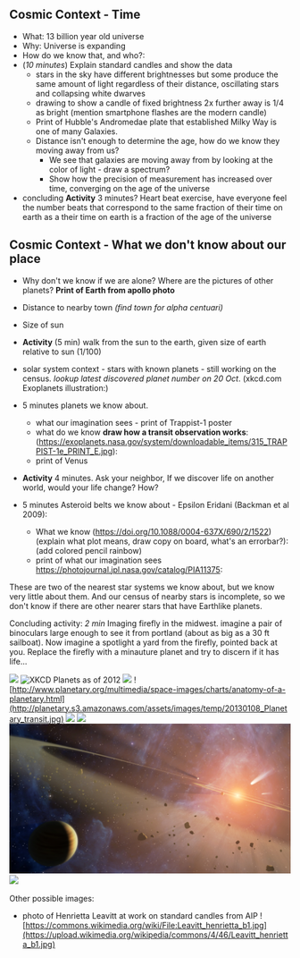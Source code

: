 
## Cosmic Context - Time

- What: 13 billion year old universe
- Why: Universe is expanding
- How do we know that, and who?:
- (*10 minutes*) Explain standard candles and show the data
	- stars in the sky have different brightnesses but some produce the
    same amount of light regardless of their distance, oscillating
    stars and collapsing white dwarves
	- drawing to show a candle of fixed brightness 2x further away is
      1/4 as bright (mention smartphone flashes are the modern candle)
  - Print of Hubble's Andromedae plate that established Milky Way is
  one of many Galaxies.
  -  Distance isn't enough to determine the age, how do we know they
	moving away from us?
		- We see that galaxies are moving away from by looking at the
        color of light - draw a spectrum?
		- Show how the precision of measurement has increased over time,
      converging on the age of the universe
- concluding **Activity** 3 minutes? Heart beat exercise, have everyone feel the number beats that
	correspond to the same fraction of their time on earth as a their
	time on earth is a fraction of the age of the universe
	
## Cosmic Context - What we don't know about our place

- Why don't we know if we are alone? Where are the pictures of other
planets? **Print of Earth from apollo photo**
- Distance to nearby town _(find town for alpha centuari)_
- Size of sun
- **Activity** (5 min) walk from the sun to the earth, given size of earth relative to sun (1/100)
- solar system context - stars with known planets - still working on
the census. *lookup latest discovered planet number on 20
Oct*. (xkcd.com Exoplanets illustration:)

-  5 minutes planets we know about.
	- what our imagination sees - print of Trappist-1 poster 
	- what do we know **draw how a transit observation works**: (https://exoplanets.nasa.gov/system/downloadable_items/315_TRAPPIST-1e_PRINT_E.jpg):
	- print of Venus
- **Activity** 4 minutes. Ask your neighbor, If we discover life on
  another world, would your life change? How?
- 5 minutes Asteroid belts we know about -  Epsilon Eridani (Backman et al 2009):
  - What we know (https://doi.org/10.1088/0004-637X/690/2/1522) (explain what plot means, draw copy on board, what's
    an errorbar?):
    (add colored pencil rainbow)
  -  print of what our imagination sees  https://photojournal.jpl.nasa.gov/catalog/PIA11375:
  
These are two of the nearest star systems we know about,
but we know very little about them. And our census of nearby stars is
incomplete, so we don't know if there are other nearer stars that have
Earthlike planets. 

Concluding activity: *2 min* Imaging firefly in the midwest. imagine a pair of binoculars
large enough to see it from portland (about as big as a 30 ft
sailboat). Now imagine a spotlight a yard from the firefly, pointed
back at you. Replace the firefly with a minauture planet and try to
discern if it has life...


![](https://apod.nasa.gov/apod/image/1107/varHubblepanel_hst.jpg)
![XKCD Planets as of 2012](http://imgs.xkcd.com/comics/exoplanets_large.png)
![](https://history.nasa.gov/ap11ann/kippsphotos/6550.jpg)
![http://www.planetary.org/multimedia/space-images/charts/anatomy-of-a-planetary.html](http://planetary.s3.amazonaws.com/assets/images/temp/20130108_Planetary_transit.jpg)
![](https://www.nasa.gov/images/content/591935main_venus-clouds-lgweb.jpg)
![](https://exoplanets.nasa.gov/system/downloadable_items/315_TRAPPIST-1e_PRINT_E.jpg)
![](NASA-JPL-Caltech_-_Double_the_Rubble_PIA11375pd.jpg)
![](http://iopscience.iop.org/0004-637X/690/2/1522/downloadHRFigure/figure/apj292138f5)

Other possible images:

- photo of Henrietta Leavitt at work on standard candles from AIP ![https://commons.wikimedia.org/wiki/File:Leavitt_henrietta_b1.jpg](https://upload.wikimedia.org/wikipedia/commons/4/46/Leavitt_henrietta_b1.jpg)
    
